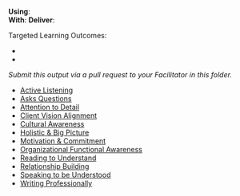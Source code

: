 **Using**:  
**With**: 
**Deliver**: 

Targeted Learning Outcomes:
- []()
- []()

*Submit this output via a pull request to your Facilitator in this folder.*

- [Active Listening](https://github.com/andela/learningmap/tree/master/Phase-C/Entry-level%20Developer/Curriculum/01%20-%20Active%20Listening)
- [Asks Questions](https://github.com/andela/learningmap/tree/master/Phase-C/Entry-level%20Developer/Curriculum/03%20-%20Asks%20Questions)
- [Attention to Detail](https://github.com/andela/learningmap/tree/master/Phase-C/Entry-level%20Developer/Curriculum/04%20-%20Attention%20to%20Detail)
- [Client Vision Alignment](https://github.com/andela/learningmap/tree/master/Phase-C/Entry-level%20Developer/Curriculum/50%20-%20Client%20Vision%20Alignment)
- [Cultural Awareness](https://github.com/andela/learningmap/tree/master/Phase-C/Entry-level%20Developer/Curriculum/06%20-%20Cultural%20Awareness)
- [Holistic & Big Picture](https://github.com/andela/learningmap/tree/master/Phase-C/Entry-level%20Developer/Curriculum/10%20-%20Holistic%20%26%20Big%20Picture%20Thinking)
- [Motivation & Commitment](https://github.com/andela/learningmap/tree/master/Phase-C/Entry-level%20Developer/Curriculum/12%20-%20Motivation%20%26%20Commitment)
- [Organizational Functional Awareness](https://github.com/andela/learningmap/tree/master/Phase-C/Entry-level%20Developer/Curriculum/13%20-%20Organizational%20Functional%20Awareness)
- [Reading to Understand](https://github.com/andela/learningmap/tree/master/Phase-C/Entry-level%20Developer/Curriculum/15%20-%20Reading%20to%20Understand)
- [Relationship Building](https://github.com/andela/learningmap/tree/master/Phase-C/Entry-level%20Developer/Curriculum/16%20-%20Relationship%20Building)
- [Speaking to be Understood](https://github.com/andela/learningmap/tree/master/Phase-C/Entry-level%20Developer/Curriculum/17%20-%20Speaking%20to%20Be%20Understood)
- [Writing Professionally](https://github.com/andela/learningmap/tree/master/Phase-C/Entry-level%20Developer/Curriculum/20%20-%20Writing%20Professionally)